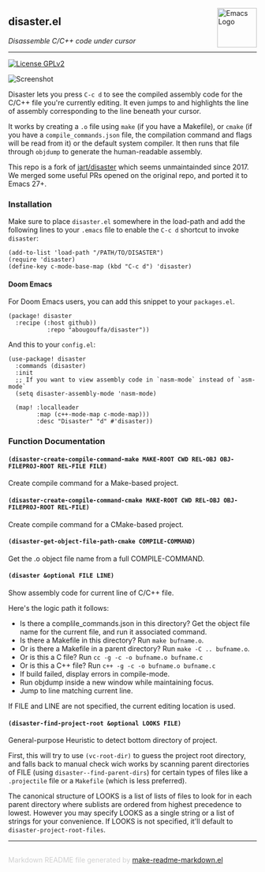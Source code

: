 <a href="https://github.com/abougouffa/disaster"><img src="https://www.gnu.org/software/emacs/images/emacs.png" alt="Emacs Logo" width="80" height="80" align="right"></a>
## disaster.el
*Disassemble C/C++ code under cursor*

---
[![License GPLv2](https://img.shields.io/badge/license-GPL_v2-green.svg)](http://www.gnu.org/licenses/gpl-2.0.html)

![Screenshot](http://i.imgur.com/kMoN1m6.png)

Disaster lets you press `C-c d` to see the compiled assembly code for the
C/C++ file you're currently editing. It even jumps to and highlights the
line of assembly corresponding to the line beneath your cursor.

It works by creating a `.o` file using `make` (if you have a Makefile), or
`cmake` (if you have a `compile_commands.json` file, the compilation command
and flags will be read from it) or the default system compiler. It then runs
that file through `objdump` to generate the human-readable assembly.

This repo is a fork of [jart/disaster](https://github.com/jart/disaster)
which seems unmaintainded since 2017. We merged some useful PRs opened on
the original repo, and ported it to Emacs 27+.

### Installation


Make sure to place `disaster.el` somewhere in the load-path and add the
following lines to your `.emacs` file to enable the `C-c d` shortcut to
invoke `disaster`:

```elisp
(add-to-list 'load-path "/PATH/TO/DISASTER")
(require 'disaster)
(define-key c-mode-base-map (kbd "C-c d") 'disaster)
```

#### Doom Emacs

For Doom Emacs users, you can add this snippet to your `packages.el`.

```elisp
(package! disaster
  :recipe (:host github))
           :repo "abougouffa/disaster"))
```

And this to your `config.el`:

```elisp
(use-package! disaster
  :commands (disaster)
  :init
  ;; If you want to view assembly code in `nasm-mode` instead of `asm-mode`
  (setq disaster-assembly-mode 'nasm-mode)

  (map! :localleader
        :map (c++-mode-map c-mode-map)))
        :desc "Disaster" "d" #'disaster))
```

### Function Documentation


#### `(disaster-create-compile-command-make MAKE-ROOT CWD REL-OBJ OBJ-FILEPROJ-ROOT REL-FILE FILE)`

Create compile command for a Make-based project.



#### `(disaster-create-compile-command-cmake MAKE-ROOT CWD REL-OBJ OBJ-FILEPROJ-ROOT REL-FILE)`

Create compile command for a CMake-based project.



#### `(disaster-get-object-file-path-cmake COMPILE-COMMAND)`

Get the .o object file name from a full COMPILE-COMMAND.



#### `(disaster &optional FILE LINE)`

Show assembly code for current line of C/C++ file.

Here's the logic path it follows:

- Is there a complile_commands.json in this directory? Get the object file
  name for the current file, and run it associated command.
- Is there a Makefile in this directory? Run `make bufname.o`.
- Or is there a Makefile in a parent directory? Run `make -C .. bufname.o`.
- Or is this a C file? Run `cc -g -c -o bufname.o bufname.c`
- Or is this a C++ file? Run `c++ -g -c -o bufname.o bufname.c`
- If build failed, display errors in compile-mode.
- Run objdump inside a new window while maintaining focus.
- Jump to line matching current line.

If FILE and LINE are not specified, the current editing location
is used.



#### `(disaster-find-project-root &optional LOOKS FILE)`

General-purpose Heuristic to detect bottom directory of project.

First, this will try to use `(vc-root-dir)` to guess the project
root directory, and falls back to manual check wich works by scanning
parent directories of FILE (using `disaster--find-parent-dirs`) for certain
types of files like a `.projectile` file or a `Makefile` (which is less
preferred).

The canonical structure of LOOKS is a list of lists of files
to look for in each parent directory where sublists are ordered
from highest precedence to lowest.  However you may specify
LOOKS as a single string or a list of strings for your
convenience. If LOOKS is not specified, it'll default to
`disaster-project-root-files`.



-----
<div style="padding-top:15px;color: #d0d0d0;">
Markdown README file generated by
<a href="https://github.com/mgalgs/make-readme-markdown">make-readme-markdown.el</a>
</div>
